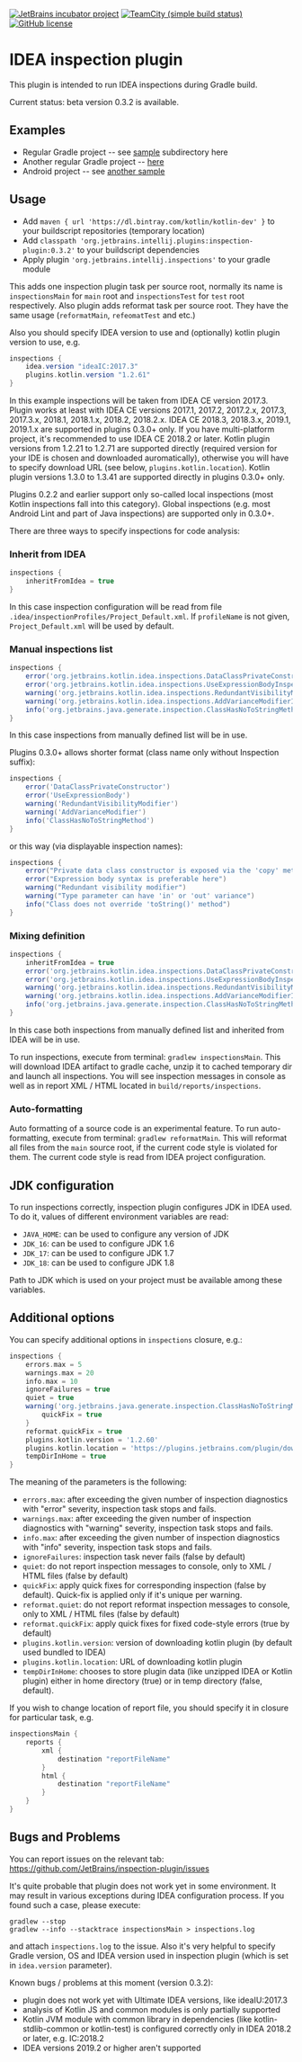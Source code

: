 [![JetBrains incubator project](http://jb.gg/badges/incubator-plastic.svg)](https://confluence.jetbrains.com/display/ALL/JetBrains+on+GitHub)
[![TeamCity (simple build status)](https://img.shields.io/teamcity/http/teamcity.jetbrains.com/s/ProjectsWrittenInKotlin_InspectionPlugin.svg)](https://teamcity.jetbrains.com/viewType.html?buildTypeId=ProjectsWrittenInKotlin_InspectionPlugin&branch_Kotlin=%3Cdefault%3E&tab=buildTypeStatusDiv)
[![GitHub license](https://img.shields.io/badge/license-Apache%20License%202.0-blue.svg?style=flat)](http://www.apache.org/licenses/LICENSE-2.0)

# IDEA inspection plugin

This plugin is intended to run IDEA inspections during Gradle build.

Current status: beta version 0.3.2 is available. 

## Examples

* Regular Gradle project -- see [sample](https://github.com/JetBrains/inspection-plugin/tree/master/sample) subdirectory here
* Another regular Gradle project -- [here](https://github.com/Kotlin-Polytech/KotlinAsFirst/tree/gradle) 
* Android project -- see [another sample](https://github.com/mglukhikh/inspection-sample-android) 

## Usage

* Add `maven { url 'https://dl.bintray.com/kotlin/kotlin-dev' }` to your buildscript repositories (temporary location)
* Add `classpath 'org.jetbrains.intellij.plugins:inspection-plugin:0.3.2'` to your buildscript dependencies
* Apply plugin `'org.jetbrains.intellij.inspections'` to your gradle module

This adds one inspection plugin task per source root, normally its name is `inspectionsMain` for `main` root and 
`inspectionsTest` for `test` root respectively. Also plugin adds reformat task per source root. 
They have the same usage (`reformatMain`, `refeomatTest` and etc.)

Also you should specify IDEA version to use and (optionally) kotlin plugin version to use, e.g.

```groovy
inspections {
    idea.version "ideaIC:2017.3"
    plugins.kotlin.version "1.2.61" 
}
``` 

In this example inspections will be taken from IDEA CE version 2017.3. 
Plugin works at least with IDEA CE versions 2017.1, 2017.2, 2017.2.x, 2017.3, 2017.3.x, 2018.1, 2018.1.x, 2018.2, 2018.2.x.
IDEA CE 2018.3, 2018.3.x, 2019.1, 2019.1.x are supported in plugins 0.3.0+ only.
If you have multi-platform project, it's recommended to use IDEA CE 2018.2 or later.
Kotlin plugin versions from 1.2.21 to 1.2.71 are supported directly (required version for your IDE is chosen and downloaded auromatically),
otherwise you will have to specify download URL (see below, `plugins.kotlin.location`).
Kotlin plugin versions 1.3.0 to 1.3.41 are supported directly in plugins 0.3.0+ only.

Plugins 0.2.2 and earlier support only so-called local inspections (most Kotlin inspections fall into this category).
Global inspections (e.g. most Android Lint and part of Java inspections) are supported only in 0.3.0+.

There are three ways to specify inspections for code analysis:

### Inherit from IDEA
```groovy
inspections {
    inheritFromIdea = true
}
```
In this case inspection configuration will be read from file `.idea/inspectionProfiles/Project_Default.xml`.
If `profileName` is not given, `Project_Default.xml` will be used by default.

### Manual inspections list
```groovy
inspections {
    error('org.jetbrains.kotlin.idea.inspections.DataClassPrivateConstructorInspection')
    error('org.jetbrains.kotlin.idea.inspections.UseExpressionBodyInspection')
    warning('org.jetbrains.kotlin.idea.inspections.RedundantVisibilityModifierInspection')
    warning('org.jetbrains.kotlin.idea.inspections.AddVarianceModifierInspection')
    info('org.jetbrains.java.generate.inspection.ClassHasNoToStringMethodInspection')
}
```
In this case inspections from manually defined list will be in use.

Plugins 0.3.0+ allows shorter format (class name only without Inspection suffix):
```groovy
inspections {
    error('DataClassPrivateConstructor')
    error('UseExpressionBody')
    warning('RedundantVisibilityModifier')
    warning('AddVarianceModifier')
    info('ClassHasNoToStringMethod')
}
```

or this way (via displayable inspection names):
```groovy
inspections {
    error("Private data class constructor is exposed via the 'copy' method")
    error("Expression body syntax is preferable here")
    warning("Redundant visibility modifier")
    warning("Type parameter can have 'in' or 'out' variance")
    info("Class does not override 'toString()' method")
}
```

### Mixing definition
```groovy
inspections {
    inheritFromIdea = true
    error('org.jetbrains.kotlin.idea.inspections.DataClassPrivateConstructorInspection')
    error('org.jetbrains.kotlin.idea.inspections.UseExpressionBodyInspection')
    warning('org.jetbrains.kotlin.idea.inspections.RedundantVisibilityModifierInspection')
    warning('org.jetbrains.kotlin.idea.inspections.AddVarianceModifierInspection')
    info('org.jetbrains.java.generate.inspection.ClassHasNoToStringMethodInspection')
}
```
In this case both inspections from manually defined list and inherited from IDEA will be in use.

To run inspections, execute from terminal: `gradlew inspectionsMain`.
This will download IDEA artifact to gradle cache,
unzip it to cached temporary dir and launch all inspections.
You will see inspection messages in console as well as in report XML / HTML located in `build/reports/inspections`.

### Auto-formatting

Auto formatting of a source code is an experimental feature. To run auto-formatting, execute from terminal: `gradlew reformatMain`. This will reformat all files from the `main` source root, if the current code style is violated for them. The current code style is read from IDEA project configuration.

## JDK configuration

To run inspections correctly, inspection plugin configures JDK in IDEA used. 
To do it, values of different environment variables are read:

* `JAVA_HOME`: can be used to configure any version of JDK
* `JDK_16`: can be used to configure JDK 1.6
* `JDK_17`: can be used to configure JDK 1.7
* `JDK_18`: can be used to configure JDK 1.8

Path to JDK which is used on your project must be available among these variables.

## Additional options

You can specify additional options in `inspections` closure, e.g.:

```groovy
inspections {
    errors.max = 5
    warnings.max = 20
    info.max = 10
    ignoreFailures = true
    quiet = true
    warning('org.jetbrains.java.generate.inspection.ClassHasNoToStringMethodInspection') {
        quickFix = true
    }
    reformat.quickFix = true
    plugins.kotlin.version = '1.2.60'
    plugins.kotlin.location = 'https://plugins.jetbrains.com/plugin/download?rel=true&updateId=48409'
    tempDirInHome = true
}
```

The meaning of the parameters is the following:

* `errors.max`: after exceeding the given number of inspection diagnostics with "error" severity, inspection task stops and fails.
* `warnings.max`: after exceeding the given number of inspection diagnostics with "warning" severity, inspection task stops and fails.
* `info.max`: after exceeding the given number of inspection diagnostics with "info" severity, inspection task stops and fails.
* `ignoreFailures`: inspection task never fails (false by default)
* `quiet`: do not report inspection messages to console, only to XML / HTML files (false by default)
* `quickFix`: apply quick fixes for corresponding inspection (false by default). Quick-fix is applied only if it's unique per warning.
* `reformat.quiet`: do not report reformat inspection messages to console, only to XML / HTML files (false by default)
* `reformat.quickFix`: apply quick fixes for fixed code-style errors (true by default)
* `plugins.kotlin.version`: version of downloading kotlin plugin (by default used bundled to IDEA)
* `plugins.kotlin.location`: URL of downloading kotlin plugin
* `tempDirInHome`: chooses to store plugin data (like unzipped IDEA or Kotlin plugin) either in home directory (true) or in temp directory (false, default).

If you wish to change location of report file, you should specify it in closure for particular task, e.g.

```groovy
inspectionsMain {
    reports {
        xml {
            destination "reportFileName"
        }
        html {
            destination "reportFileName"
        }
    }
}
```

## Bugs and Problems

You can report issues on the relevant tab: https://github.com/JetBrains/inspection-plugin/issues

It's quite probable that plugin does not work yet in some environment.
It may result in various exceptions during IDEA configuration process. 
If you found such a case, please execute:

```
gradlew --stop
gradlew --info --stacktrace inspectionsMain > inspections.log
```

and attach `inspections.log` to the issue. 
Also it's very helpful to specify Gradle version, OS and 
IDEA version used in inspection plugin (which is set in `idea.version` parameter).

Known bugs / problems at this moment (version 0.3.2):

* plugin does not work yet with Ultimate IDEA versions, like ideaIU:2017.3
* analysis of Kotlin JS and common modules is only partially supported
* Kotlin JVM module with common library in dependencies (like kotlin-stdlib-common or kotlin-test) is configured correctly only in IDEA 2018.2 or later, e.g. IC:2018.2 
* IDEA versions 2019.2 or higher aren't supported
